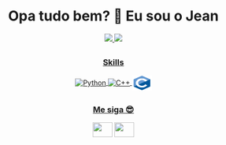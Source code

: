 <div align="center">
  <h1>Opa tudo bem? 👋 Eu sou o Jean</h1>
</div>

<div align="center">
  <a href="https://github.com/jeanhardzz">
  <img height="180em" src="https://github-readme-stats.vercel.app/api?username=jeanhardzz&show_icons=true&theme=swift&include_all_commits=true&count_private=true"/>
  <img height="180em" src="https://github-readme-stats.vercel.app/api/top-langs/?username=jeanhardzz&layout=compact&langs_count=7&theme=swift"/>
</div>

 ##

<div align="center" style="display: inline_block">
  <h3>Skills</h3>
  <img align="center" alt="Python" height="30" width="40" src="https://cdn.jsdelivr.net/gh/devicons/devicon/icons/python/python-original.svg">
  <img align="center" alt="C++" height="30" width="40" src="https://cdn.jsdelivr.net/gh/devicons/devicon/icons/cplusplus/cplusplus-original.svg">
  <img align="center" alt="C++" height="30" width="40" src="https://github.com/devicons/devicon/blob/master/icons/c/c-original.svg">  
</div>

##

<div align="center" style="display: inline_block">
  <h3>Me siga 😎</h3>
  <a href="https://twitter.com/Jean_lucks"><img align="center" src="https://cdn.jsdelivr.net/gh/devicons/devicon/icons/twitter/twitter-original.svg" alt="" height="30" width="40" /></a>
  <a href="https://www.linkedin.com/in/jean-lucas-almeida-mota-957b0b152/"><img align="center" src="https://cdn.jsdelivr.net/gh/devicons/devicon/icons/linkedin/linkedin-original.svg" alt="" height="30" width="40" /></a>
  
</div>




